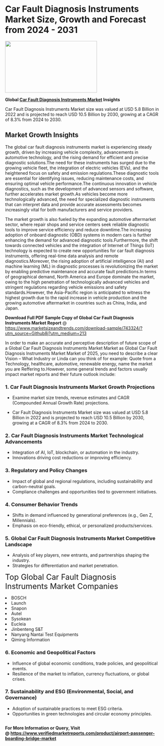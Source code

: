 <H1>Car Fault Diagnosis Instruments Market Size, Growth and Forecast from 2024 - 2031</H1><img class="aligncenter size-medium wp-image-584254" src="https://thirdeyenews.in/wp-content/uploads/2024/09/Global-Market-Research-300x168.jpeg" alt="" width="300" height="168" /><p><strong>Global&nbsp;<a href="https://www.marketsizeandtrends.com/download-sample/743324/?utm_source=Github8j?utm_medium=213">Car Fault Diagnosis Instruments Market</a> Insights</strong></p><p>Car Fault Diagnosis Instruments Market size was valued at USD 5.8 Billion in 2022 and is projected to reach USD 10.5 Billion by 2030, growing at a CAGR of 8.3% from 2024 to 2030.</p><p><h2>Market Growth Insights</h2> <p>The global car fault diagnosis instruments market is experiencing steady growth, driven by increasing vehicle complexity, advancements in automotive technology, and the rising demand for efficient and precise diagnostic solutions.The need for these instruments has surged due to the growing vehicle fleet, the integration of electric vehicles (EVs), and the heightened focus on safety and emission regulations.These diagnostic tools are essential for identifying issues, reducing maintenance costs, and ensuring optimal vehicle performance.The continuous innovation in vehicle diagnostics, such as the development of advanced sensors and software, further accelerates market growth.As vehicles become more technologically advanced, the need for specialized diagnostic instruments that can interpret data and provide accurate assessments becomes increasingly vital for both manufacturers and service providers.</p> <p>The market growth is also fueled by the expanding automotive aftermarket sector, where repair shops and service centers seek reliable diagnostic tools to improve service efficiency and reduce downtime.The increasing adoption of onboard diagnostic (OBD) systems in modern cars is further enhancing the demand for advanced diagnostic tools.Furthermore, the shift towards connected vehicles and the integration of Internet of Things (IoT) technology is expected to create new opportunities for car fault diagnosis instruments, offering real-time data analysis and remote diagnostics.Moreover, the rising adoption of artificial intelligence (AI) and machine learning (ML) in diagnostic processes is revolutionizing the market by enabling predictive maintenance and accurate fault predictions.In terms of geographical demand, North America and Europe dominate the market, owing to the high penetration of technologically advanced vehicles and stringent regulations regarding vehicle emissions and safety standards.However, the Asia-Pacific region is anticipated to witness the highest growth due to the rapid increase in vehicle production and the growing automotive aftermarket in countries such as China, India, and Japan.<p><span class=""><strong>Download Full PDF Sample Copy of Global Car Fault Diagnosis Instruments Market Report</strong> @ <a href="https://www.marketsizeandtrends.com/download-sample/743324/?utm_source=Github8j?utm_medium=213" target="_blank">https://www.marketsizeandtrends.com/download-sample/743324/?utm_source=Github8j?utm_medium=213</a></span></p><p>In order to make an accurate and perceptive description of future scope of a Global&nbsp;Car Fault Diagnosis Instruments Market Market as Global&nbsp;Car Fault Diagnosis Instruments Market Market of 2025, you need to describe a clear Vision &ndash; What Industry or Linda can you think of for example: Quote from a Technology, healthcare, automotive, renewable energy, name the market you are Reffering to.However, some general trends and factors usually impact market reports and their future outlook include:</p><h3>1.&nbsp;<strong>Car Fault Diagnosis Instruments Market Growth Projections</strong></h3><ul><li>Examine market size trends, revenue estimates and CAGR (Compounded Annual Growth Rate) projections.</li><li><p>Car Fault Diagnosis Instruments Market size was valued at USD 5.8 Billion in 2022 and is projected to reach USD 10.5 Billion by 2030, growing at a CAGR of 8.3% from 2024 to 2030.</p></li></ul><h3>2.&nbsp;<strong>Car Fault Diagnosis Instruments Market Technological Advancements</strong></h3><ul><li>Integration of AI, IoT, blockchain, or automation in the industry.</li><li>Innovations driving cost reductions or improving efficiency.</li></ul><h3>3.&nbsp;<strong>Regulatory and Policy Changes</strong></h3><ul><li>Impact of global and regional regulations, including sustainability and carbon-neutral goals.</li><li>Compliance challenges and opportunities tied to government initiatives.</li></ul><h3>4.&nbsp;<strong>Consumer Behavior Trends</strong></h3><ul><li>Shifts in demand influenced by generational preferences (e.g., Gen Z, Millennials).</li><li>Emphasis on eco-friendly, ethical, or personalized products/services.</li></ul><h3>5.&nbsp;<strong>Global Car Fault Diagnosis Instruments Market Competitive Landscape</strong></h3><ul><li>Analysis of key players, new entrants, and partnerships shaping the industry.</li><li>Strategies for differentiation and market penetration.</li></ul><p data-pm-slice="1 1 []"><span style="color: inherit; font-family: inherit; font-size: 25px;">Top Global Car Fault Diagnosis Instruments Market Companies</span></p><div class="" data-test-id=""><p><li>BOSCH</li><li> Launch</li><li> Snapon</li><li> Autel</li><li> Sysokean</li><li> Eucleia</li><li> Jinbenteng S&T</li><li> Nanyang Nantai Test Equipments</li><li> Qiming Information</li></p></div><h3>6.&nbsp;<strong>Economic and Geopolitical Factors</strong></h3><ul><li>Influence of global economic conditions, trade policies, and geopolitical events.</li><li>Resilience of the market to inflation, currency fluctuations, or global crises.</li></ul><h3>7.&nbsp;<strong>Sustainability and ESG (Environmental, Social, and Governance)</strong></h3><ul><li>Adoption of sustainable practices to meet ESG criteria.</li><li>Opportunities in green technologies and circular economy principles.</li></ul><h2><strong style="font-size: 14px;">For More Information or Query, Visit @&nbsp;</strong><a style="background-color: #ffffff; font-size: 14px;" href="https://www.marketsizeandtrends.com/report/car-fault-diagnosis-instruments-market/" target="_blank">https://www.verifiedmarketreports.com/product/airport-passenger-boarding-bridge-market</a></h2>